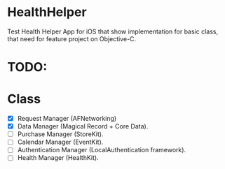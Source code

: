 # HealthHelper
Test Health Helper App for iOS that show implementation for basic class, that need for feature project on Objective-C.

# TODO:
# Class
- [x] Request Manager (AFNetworking)
- [x] Data Manager (Magical Record + Core Data).
- [ ] Purchase Manager (StoreKit).
- [ ] Calendar Manager (EventKit).
- [ ] Authentication Manager (LocalAuthentication framework).
- [ ] Health Manager (HealthKit).
